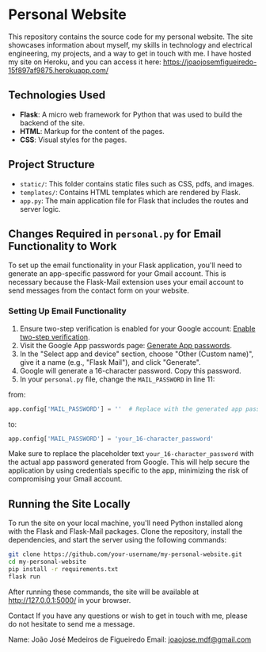 # Personal Website

This repository contains the source code for my personal website. The site showcases information about myself, my skills in technology and electrical engineering, my projects, and a way to get in touch with me.
I have hosted my site on Heroku, and you can access it here: https://joaojosemfigueiredo-15f897af9875.herokuapp.com/

## Technologies Used

- **Flask**: A micro web framework for Python that was used to build the backend of the site.
- **HTML**: Markup for the content of the pages.
- **CSS**: Visual styles for the pages.

## Project Structure
- `static/`: This folder contains static files such as CSS, pdfs, and images.
- `templates/`: Contains HTML templates which are rendered by Flask.
- `app.py`: The main application file for Flask that includes the routes and server logic.

## Changes Required in `personal.py` for Email Functionality to Work
To set up the email functionality in your Flask application, you'll need to generate an app-specific password for your Gmail account. This is necessary because the Flask-Mail extension uses your email account to send messages from the contact form on your website.

### Setting Up Email Functionality

1. Ensure two-step verification is enabled for your Google account: [Enable two-step verification](https://myaccount.google.com/security).
2. Visit the Google App passwords page: [Generate App passwords](https://myaccount.google.com/apppasswords).
3. In the "Select app and device" section, choose "Other (Custom name)", give it a name (e.g., "Flask Mail"), and click "Generate".
4. Google will generate a 16-character password. Copy this password.
5. In your `personal.py` file, change the `MAIL_PASSWORD` in line 11:

from:
```python
app.config['MAIL_PASSWORD'] = ''  # Replace with the generated app password
```
to:
```python
app.config['MAIL_PASSWORD'] = 'your_16-character_password'
```

Make sure to replace the placeholder text `your_16-character_password` with the actual app password generated from Google. This will help secure the application by using credentials specific to the app, minimizing the risk of compromising your Gmail account.


## Running the Site Locally

To run the site on your local machine, you'll need Python installed along with the Flask and Flask-Mail packages. Clone the repository, install the dependencies, and start the server using the following commands:

```bash
git clone https://github.com/your-username/my-personal-website.git
cd my-personal-website
pip install -r requirements.txt
flask run
```

After running these commands, the site will be available at http://127.0.0.1:5000/ in your browser.

Contact
If you have any questions or wish to get in touch with me, please do not hesitate to send me a message.

Name: João José Medeiros de Figueiredo
Email: joaojose.mdf@gmail.com
